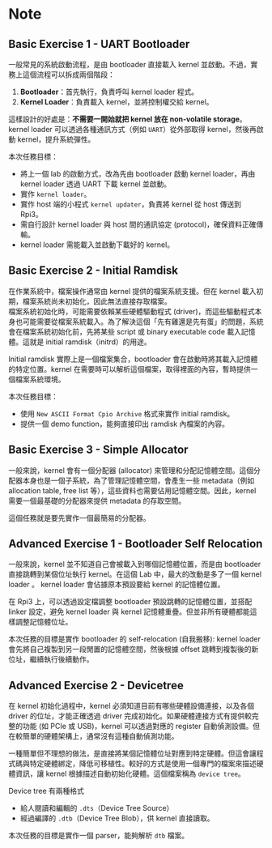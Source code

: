 # Note

## Basic Exercise 1 - UART Bootloader

一般常見的系統啟動流程，是由 bootloader 直接載入 kernel 並啟動。不過，實務上這個流程可以拆成兩個階段：

1. **Bootloader**：首先執行，負責呼叫 kernel loader 程式。
2. **Kernel Loader**：負責載入 kernel，並將控制權交給 kernel。

這樣設計的好處是：**不需要一開始就把 kernel 放在 non-volatile storage**。  
kernel loader 可以透過各種通訊方式（例如 `UART`）從外部取得 kernel，然後再啟動 kernel，提升系統彈性。

本次任務目標：
- 將上一個 lab 的啟動方式，改為先由 bootloader 啟動 kernel loader，再由 kernel loader 透過 UART 下載 kernel 並啟動。
- 實作 `kernel loader`。
- 實作 host 端的小程式 `kernel updater`，負責將 kernel 從 host 傳送到 Rpi3。
- 需自行設計 kernel loader 與 host 間的通訊協定 (protocol)，確保資料正確傳輸。
- kernel loader 需能載入並啟動下載好的 kernel。

## Basic Exercise 2 - Initial Ramdisk

在作業系統中，檔案操作通常由 kernel 提供的檔案系統支援。但在 kernel 載入初期，檔案系統尚未初始化，因此無法直接存取檔案。  
檔案系統初始化時，可能需要依賴某些硬體驅動程式 (driver)，而這些驅動程式本身也可能需要從檔案系統載入。為了解決這個「先有雞還是先有蛋」的問題，系統會在檔案系統初始化前，先將某些 script 或 binary executable code 載入記憶體。這就是 initial ramdisk（initrd）的用途。

Initial ramdisk 實際上是一個檔案集合，bootloader 會在啟動時將其載入記憶體的特定位置。kernel 在需要時可以解析這個檔案，取得裡面的內容，暫時提供一個檔案系統環境。

本次任務目標：
- 使用 `New ASCII Format Cpio Archive` 格式來實作 initial ramdisk。
- 提供一個 demo function，能夠直接印出 ramdisk 內檔案的內容。

## Basic Exercise 3 - Simple Allocator

一般來說，kernel 會有一個分配器 (allocator) 來管理和分配記憶體空間。這個分配器本身也是一個子系統，為了管理記憶體空間，會產生一些 metadata（例如 allocation table, free list 等），這些資料也需要佔用記憶體空間。因此，kernel 需要一個最基礎的分配器來提供 metadata 的存取空間。

這個任務就是要先實作一個最簡易的分配器。

## Advanced Exercise 1 - Bootloader Self Relocation

一般來說，kernel 並不知道自己會被載入到哪個記憶體位置，而是由 bootloader 直接跳轉到某個位址執行 kernel。在這個 Lab 中，最大的改動是多了一個 kernel loader 。 kernel loader 會佔據原本預設要給 kernel 的記憶體位置。

在 Rpi3 上，可以透過設定檔調整 bootloader 預設跳轉的記憶體位置，並搭配 linker 設定，避免 kernel loader 與 kernel 記憶體重疊。但並非所有硬體都能這樣調整記憶體位址。

本次任務的目標是實作 bootloader 的 self-relocation (自我搬移): kernel loader 會先將自己複製到另一段閒置的記憶體空間，然後根據 offset 跳轉到複製後的新位址，繼續執行後續動作。

## Advanced Exercise 2 - Devicetree

在 kernel 初始化過程中，kernel 必須知道目前有哪些硬體設備連接，以及各個 driver 的位址，才能正確透過 driver 完成初始化。如果硬體連接方式有提供較完整的功能 (如 PCIe 或 USB)，kernel 可以透過對應的 register 自動偵測設備。但在較簡單的硬體架構上，通常沒有這種自動偵測功能。

一種簡單但不理想的做法，是直接將某個記憶體位址對應到特定硬體。但這會讓程式碼與特定硬體綁定，降低可移植性。較好的方式是使用一個專門的檔案來描述硬體資訊，讓 kernel 根據描述自動初始化硬體。這個檔案稱為 `device tree`。

Device tree 有兩種格式
- 給人閱讀和編輯的 `.dts`（Device Tree Source）
- 經過編譯的 `.dtb`（Device Tree Blob），供 kernel 直接讀取。

本次任務的目標是實作一個 parser，能夠解析 `dtb` 檔案。

